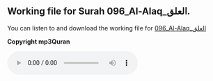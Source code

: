 
## Working file for Surah 096_Al-Alaq_العلق.

You can listen to and download the working file for [096_Al-Alaq_العلق](https://server9.mp3quran.net/huthifi_qalon/096.mp3)

**Copyright mp3Quran**

<audio controls src="https://server9.mp3quran.net/huthifi_qalon/096.mp3"></audio>
